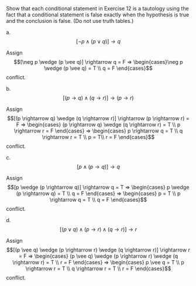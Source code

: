 Show that each conditional statement in Exercise 12 is a tautology using the fact that a conditional statement is false exactly when the hypothesis is true and the conclusion is false. (Do not use truth tables.)

a. $$[\neg p \wedge (p \vee q)] \rightarrow q$$

Assign $$[\neg p \wedge (p \vee q)] \rightarrow q = F => \begin{cases}\neg p \wedge (p \vee q) = T \\
q = F \end{cases}$$ conflict.

b. $$[(p \rightarrow q) \wedge (q \rightarrow r)] \rightarrow (p \rightarrow r)$$

Assign $$[(p \rightarrow q) \wedge (q \rightarrow r)] \rightarrow (p \rightarrow r) = F => \begin{cases} (p \rightarrow q) \wedge (q \rightarrow r) = T \\
p \rightarrow r = F \end{cases} => \begin{cases} p \rightarrow q = T \\ 
q \rightarrow r = T \\
p = T\\
r = F \end{cases}$$ conflict.

c. $$[p \wedge (p \rightarrow q)] \rightarrow q$$

Assign $$[p \wedge (p \rightarrow q)] \rightarrow q = T => \begin{cases} p \wedge (p \rightarrow q) = T \\
q = F \end{cases} => \begin{cases} p = T \\
p \rightarrow q = T \\
q = F \end{cases}$$ conflict.

d. $$[(p \vee q) \wedge (p \rightarrow r) \wedge (q \rightarrow r)] \rightarrow r$$

Assign $$[(p \vee q) \wedge (p \rightarrow r) \wedge (q \rightarrow r)] \rightarrow r = F => \begin{cases} (p \vee q) \wedge (p \rightarrow r) \wedge (q \rightarrow r) = T \\
r = F \end{cases} => \begin{cases} p \vee q = T \\
p \rightarrow r = T \\
q \rightarrow r = T \\
r = F \end{cases}$$ conflict.